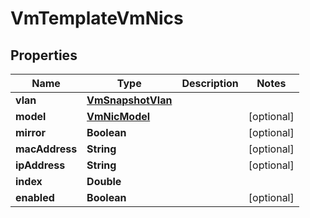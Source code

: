 

# VmTemplateVmNics


## Properties

Name | Type | Description | Notes
------------ | ------------- | ------------- | -------------
**vlan** | [**VmSnapshotVlan**](VmSnapshotVlan.md) |  | 
**model** | [**VmNicModel**](VmNicModel.md) |  |  [optional]
**mirror** | **Boolean** |  |  [optional]
**macAddress** | **String** |  |  [optional]
**ipAddress** | **String** |  |  [optional]
**index** | **Double** |  | 
**enabled** | **Boolean** |  |  [optional]



